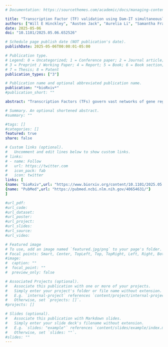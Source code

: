 ```yaml
---
# Documentation: https://sourcethemes.com/academic/docs/managing-content/

title: "Transcription Factor (TF) validation using Dam-IT simultaneously captures genome-wide TF-DNA binding, direct gene regulation, and chromatin accessibility in plant cells"
authors: ["Will E Hinckley", "Austen Jack", "Aurelia Li", "Samantha Frangos", "Angelo Pasquino", "**Shao&hyphen;shan Carol Huang**", "Gloria M Coruzzi"]
date: 2025-05-06
doi: "10.1101/2025.05.06.652526"

# Schedule page publish date (NOT publication's date).
publishDate: 2025-05-06T00:00:01-05:00

# Publication type.
# Legend: 0 = Uncategorized; 1 = Conference paper; 2 = Journal article;
# 3 = Preprint / Working Paper; 4 = Report; 5 = Book; 6 = Book section;
# 7 = Thesis; 8 = Patent
publication_types: ["3"]

# Publication name and optional abbreviated publication name.
publication: "*bioRxiv*"
#publication_short: ""

abstract: "Transcription Factors (TFs) govern vast networks of gene regulation. However, TF-DNA binding and TF-gene regulation datasets are typically measured separately due to experimental constraints, making it challenging to disentangle true biological relationships from batch effects. To fill this gap, we developed DamID-seq Incorporating Transcriptomics (Dam-IT), which simultaneously captures TF-DNA binding, direct TF-gene regulation, and chromatin accessibility in the same batch of cells. Dam-IT uses a transient cell-based TF-target validation system that is scalable and flexible to many experimental designs. As proof of concept, we used Dam-IT to reveal that bZIP1 directly regulates genes by binding to DNA regions of relatively low chromatin accessibility, supporting a \"Hit-and-Run\" mechanism of transcription."

# Summary. An optional shortened abstract.
#summary: ""

#tags: []
#categories: []
featured: true
share: false

# Custom links (optional).
#   Uncomment and edit lines below to show custom links.
# links:
# - name: Follow
#   url: https://twitter.com
#   icon_pack: fab
#   icon: twitter
links: [
{name: "bioRxiv",url: "https://www.biorxiv.org/content/10.1101/2025.05.06.652526v1"},
{name: "PubMed",url: "https://pubmed.ncbi.nlm.nih.gov/40654631/"}
]

#url_pdf:
#url_code:
#url_dataset:
#url_poster:
#url_project:
#url_slides:
#url_source:
#url_video:

# Featured image
# To use, add an image named `featured.jpg/png` to your page's folder. 
# Focal points: Smart, Center, TopLeft, Top, TopRight, Left, Right, BottomLeft, Bottom, BottomRight.
#image:
#  caption: ""
#  focal_point: ""
#  preview_only: false

# Associated Projects (optional).
#   Associate this publication with one or more of your projects.
#   Simply enter your project's folder or file name without extension.
#   E.g. `internal-project` references `content/project/internal-project/index.md`.
#   Otherwise, set `projects: []`.
#projects: []

# Slides (optional).
#   Associate this publication with Markdown slides.
#   Simply enter your slide deck's filename without extension.
#   E.g. `slides: "example"` references `content/slides/example/index.md`.
#   Otherwise, set `slides: ""`.
#slides: ""
---
```

